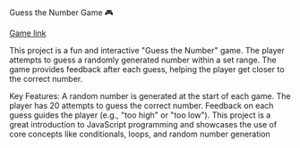 Guess the Number Game 🎮

[Game link](https://guessmynumberbybasit.netlify.app)

This project is a fun and interactive "Guess the Number" game. The player attempts to guess a randomly generated number within a set range. The game provides feedback after each guess, helping the player get closer to the correct number.

Key Features:
A random number is generated at the start of each game.
The player has 20 attempts to guess the correct number.
Feedback on each guess guides the player (e.g., "too high" or "too low").
This project is a great introduction to JavaScript programming and showcases the use of core concepts like conditionals, loops, and random number generation
